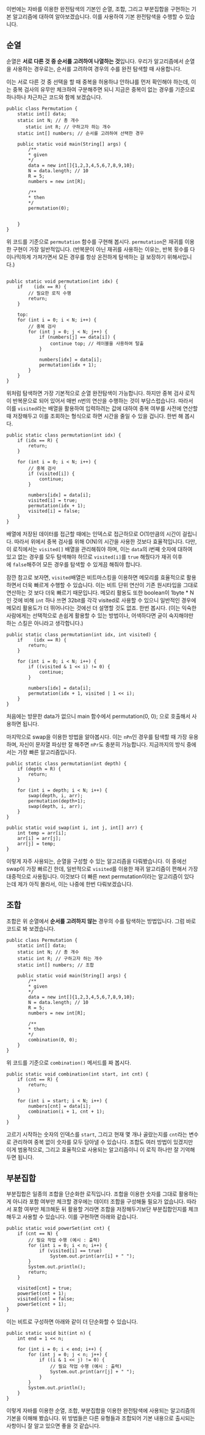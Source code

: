 
이번에는 자바를 이용한 완전탐색의 기본인 순열, 조합, 그리고 부분집합을 구현하는 기본 알고리즘에 대하여 알아보겠습니다. 이를 사용하여 기본 완전탐색을 수행할 수 있습니다.

## 순열

순열은 **서로 다른 것 중 순서를 고려하여 나열하는 것**입니다. 우리가 알고리즘에서 순열을 사용하는 경우로는, 순서를 고려하여 경우의 수를 완전 탐색할 때 사용합니다.

이는 서로 다른 것 중 선택을 할 때 중복을 허용하냐 안하냐를 먼저 확인해야 하는데, 이는 중복 검사의 유무만 체크하여 구분해주면 되니 지금은 중복이 없는 경우를 기준으로 하나하나 차근차근 코드와 함께 보겠습니다.

```
public class Permutation {
    static int[] data;
    static int N; // 총 개수
       static int R; // 구하고자 하는 개수
    static int[] numbers; // 순서를 고려하여 선택한 경우

    public static void main(String[] args) {
        /** 
        * given
        */
        data = new int[]{1,2,3,4,5,6,7,8,9,10};
        N = data.length; // 10
        R = 5;
        numbers = new int[R];

        /**
        * then
        */
        permutation(0);


    }
}
```

위 코드를 기준으로 `permutation` 함수를 구현해 봅시다. `permutation`은 재귀를 이용한 구현이 가장 일반적입니다. (반복문이 아닌 재귀를 사용하는 이유는, 반복 횟수를 다이나믹하게 가져가면서 모든 경우를 항상 온전하게 탐색하는 걸 보장하기 위해서입니다.)

```

public static void permutation(int idx) {
    if    (idx == R) {
        // 필요한 로직 수행
        return;
    }

    top:
    for (int i = 0; i < N; i++) {
        // 중복 검사
        for (int j = 0; j < N; j++) {
            if (numbers[j] == data[i]) {
                continue top; // 레이블을 사용하여 탈출
            }

            numbers[idx] = data[i];
            permutation(idx + 1);
        }
    }
}
```

위처럼 탐색하면 가장 기본적으로 순열 완전탐색이 가능합니다. 하지만 중복 검사 로직이 반복문으로 되어 있어서 매번 n번의 연산을 수행하는 것이 부담스럽습니다. 따라서 이를 `visited`라는 배열을 활용하여 입력하려는 값에 대하여 중복 여부를 사전에 연산할 때 저장해두고 이를 조회하는 형식으로 하면 시간을 줄일 수 있을 겁니다. 한번 해 봅시다.

```
public static class permutation(int idx) {
    if (idx == R) {
        return;
    }

    for (int i = 0; i < N; i++) {
        // 중복 검사
        if (visited[i]) {
            continue;
        }

        numbers[idx] = data[i];
        visited[i] = true;
        permutation(idx + 1);
        visited[i] = false;
    }
}
```

배열에 저장된 데이터를 접근할 때에는 인덱스로 접근하므로 O(1)만큼의 시간이 걸립니다. 따라서 위에서 중복 검사를 위해 O(N)의 시간을 사용한 것보다 효율적입니다. 다만, 이 로직에서는 `visited[]` 배열을 관리해줘야 하며, 이는 `data`의 i번째 숫자에 대하여 있고 없는 경우를 모두 탐색해야 하므로 `visited[i]`를 `true` 해줬다가 재귀 이후에 `false`해주어 모든 경우를 탐색할 수 있게끔 해줘야 합니다.

잠깐 참고로 보자면, `visited`배열은 비트마스킹을 이용하면 메모리를 효율적으로 활용하면서 더욱 빠르게 수행할 수 있습니다. 이는 비트 단위 연산이 기존 원시타입을 그대로 연산하는 것 보다 더욱 빠르기 때문입니다. 메모리 활용도 또한 boolean이 1byte * N인 것에 비해 `int` 하나 쓰면 32bit를 각각 visited로 사용할 수 있으니 일반적인 경우에 메모리 활용도가 더 뛰어나다는 것에선 더 설명할 것도 없죠. 한번 봅시다. (이는 익숙한 사람에게는 선택적으로 손쉽게 활용할 수 있는 방법이나, 어색하다면 굳이 숙지해야만 하는 스킬은 아니라고 생각합니다.)

```
public static class permutation(int idx, int visited) {
    if    (idx == R) {
        return;
    }

    for (int i = 0; i < N; i++) {
        if ((visited & 1 << i) != 0) {
            continue;
        }

        numbers[idx] = data[i];
        permutation(idx + 1, visited | 1 << i);
    }
}
```

처음에는 방문한 data가 없으니 main 함수에서 permutation(0, 0); 으로 호출해서 사용하면 됩니다.

마지막으로 swap을 이용한 방법을 알아봅시다. 이는 `nPn`인 경우를 탐색할 때 가장 유용하며, 자신이 문자열 파싱만 잘 해주면 `nPr`도 충분히 가능합니다. 지금까지의 방식 중에서는 가장 빠른 알고리즘입니다.

```
public static class permutation(int depth) {
    if (depth = R) {
        return;
    }

    for (int i = depth; i < N; i++) {
        swap(depth, i, arr);
        permutation(depth+1);
        swap(depth, i, arr);
    }
}

public static void swap(int i, int j, int[] arr) {
    int temp = arr[i];
    arr[i] = arr[j];
    arr[j] = temp;
}
```

이렇게 자주 사용되는, 순열을 구성할 수 있는 알고리즘을 다뤄봤습니다. 이 중에선 swap이 가장 빠르긴 한데, 일반적으로 `visited`를 이용한 재귀 알고리즘이 편해서 가장 대중적으로 사용됩니다. 이것보다 더 빠른 next permutation이라는 알고리즘이 있다는데 제가 아직 몰라서, 이는 나중에 한번 다뤄보겠습니다.

## 조합

조합은 위 순열에서 **순서를 고려하지 않는** 경우의 수를 탐색하는 방법입니다. 그럼 바로 코드로 봐 보겠습니다.

```
public class Permutation {
    static int[] data;
    static int N; // 총 개수
    static int R; // 구하고자 하는 개수
    static int[] numbers; // 조합

    public static void main(String[] args) {
        /** 
        * given
        */
        data = new int[]{1,2,3,4,5,6,7,8,9,10};
        N = data.length; // 10
        R = 5;
        numbers = new int[R];

        /**
        * then
        */
        combination(0, 0);
    }
}
```

위 코드를 기준으로 `combination()` 메서드를 짜 봅시다.

```
public static void combination(int start, int cnt) {
    if (cnt == R) {
        return;
    }

    for (int i = start; i < N; i++) {
        numbers[cnt] = data[i];
        combination(i + 1, cnt + 1);
    }
}
```

고르기 시작하는 숫자의 인덱스를 `start`, 그리고 현재 몇 개나 골랐는지를 `cnt`라는 변수로 관리하여 중복 없이 숫자를 모두 담아낼 수 있습니다. 조합도 여러 방법이 있겠지만 이게 범용적으로, 그리고 효율적으로 사용되는 알고리즘이니 이 로직 하나만 잘 기억해두면 됩니다.

## 부분집합

부분집합은 일종의 조합을 단순화한 로직입니다. 조합을 이용한 숫자를 그대로 활용하는 게 아니라 포함 여부만 체크할 경우에는 데이터 조합을 구성해둘 필요가 없습니다. 따라서 포함 여부만 체크해둔 뒤 활용할 거라면 조합을 저장해두기보단 부분집합인지를 체크해두고 사용할 수 있습니다. 이를 구현하면 아래와 같습니다.

```
public static void powerSet(int cnt) {
    if (cnt == N) {
        // 필요 작업 수행 (예시 : 출력)
        for (int i = 0; i < n; i++) {
            if (visited[i] == true)
                System.out.print(arr[i] + " ");
        }
        System.out.println();
        return;
    }

    visited[cnt] = true;
    powerSet(cnt + 1);
    visited[cnt] = false;
    powerSet(cnt + 1);
}
```

이는 비트로 구성하면 아래와 같이 더 단순화할 수 있습니다.

```
public static void bit(int n) {
    int end = 1 << n;
    
    for (int i = 0; i < end; i++) {
    	for (int j = 0; j < n; j++) {
            if ((i & 1 << j) != 0) {
            	// 필요 작업 수행 (예시 : 출력)
                System.out.print(arr[j] + " ");
            }
        }
        System.out.println();
    }
}
```

이렇게 자바를 이용한 순열, 조합, 부분집합을 이용한 완전탐색에 사용되는 알고리즘의 기본을 이해해 봤습니다. 위 방법들은 다른 유형들과 조합되어 기본 내용으로 출시되는 사항이니 잘 알고 있으면 좋을 것 같습니다.